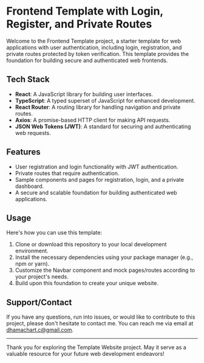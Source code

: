 # Frontend Template with Login, Register, and Private Routes

Welcome to the Frontend Template project, a starter template for web applications with user authentication, including login, registration, and private routes protected by token verification. This template provides the foundation for building secure and authenticated web frontends.

## Tech Stack

- **React**: A JavaScript library for building user interfaces.
- **TypeScript**: A typed superset of JavaScript for enhanced development.
- **React Router**: A routing library for handling navigation and private routes.
- **Axios**: A promise-based HTTP client for making API requests.
- **JSON Web Tokens (JWT)**: A standard for securing and authenticating web requests.

## Features

- User registration and login functionality with JWT authentication.
- Private routes that require authentication.
- Sample components and pages for registration, login, and a private dashboard.
- A secure and scalable foundation for building authenticated web applications.


## Usage

Here's how you can use this template:

1. Clone or download this repository to your local development environment.
2. Install the necessary dependencies using your package manager (e.g., npm or yarn).
3. Customize the Navbar component and mock pages/routes according to your project's needs.
4. Build upon this foundation to create your unique website.

## Support/Contact

If you have any questions, run into issues, or would like to contribute to this project, please don't hesitate to contact me. You can reach me via email at [dhamachart.c@gmail.com](mailto:dhamachart.c@gmail.com).

---

Thank you for exploring the Template Website project. May it serve as a valuable resource for your future web development endeavors!